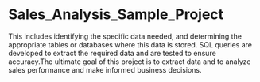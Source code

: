 # Sales_Analysis_Sample_Project
This includes identifying the specific data needed, and determining the appropriate tables or databases where this data is stored. SQL queries are developed to extract the required data and are tested to ensure accuracy.The ultimate goal of this project is to  extract data and to analyze sales performance and make informed business decisions.
